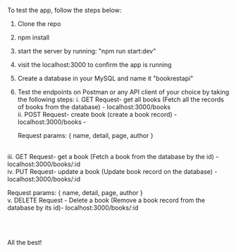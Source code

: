 To test the app, follow the steps below:

1) Clone the repo
2) npm install
3) start the server by running: "npm run start:dev"
4) visit the localhost:3000 to confirm the app is running
5) Create a database in your MySQL and name it "bookrestapi"
6) Test the endpoints on Postman or any API client of your choice by taking the following steps:
  i. GET Request- get all books (Fetch all the records of books from the database) - localhost:3000/books <br>
  ii. POST Request- create book (create a book record) - localhost:3000/books -

      Request params: {
        name,
        detail,
        page,
        author
      }
<br>
  iii. GET Request-  get a book (Fetch a book from the database by the id) - localhost:3000/books/:id <br>
  iv. PUT Request- update a book (Update book record on the database) - localhost:3000/books/:id

  Request params: {
        name,
        detail,
        page,
        author
      }
<br>
  v. DELETE Request - Delete a book (Remove a book record from the database by its id)- localhost:3000/books/:id

  <br><br>
  
  All the best!